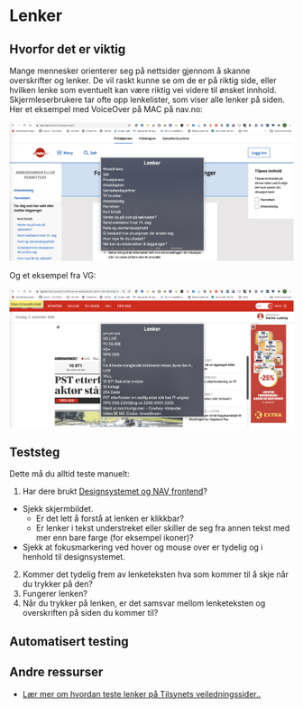# Lenker

## Hvorfor det er viktig
Mange mennesker orienterer seg på nettsider gjennom å skanne overskrifter og lenker. De vil raskt kunne se om de er på riktig side, eller hvilken lenke som eventuelt kan være riktig vei videre til ønsket innhold. Skjermleserbrukere tar ofte opp lenkelister, som viser alle lenker på siden. Her et eksempel med VoiceOver på MAC på nav.no:

![Lenkeliste nav.no](https://github.com/navikt/universell-utforming/blob/master/hvordan-faa-det-til/UU-testing/manuell-testing/lenkeliste1.png)

Og et eksempel fra VG: 

![Lenkeliste vg.no](https://github.com/navikt/universell-utforming/blob/master/hvordan-faa-det-til/UU-testing/manuell-testing/lenkeliste2.png)

## Teststeg
Dette må du alltid teste manuelt:

1. Har dere brukt [Designsystemet og NAV frontend](https://design.nav.no/)?
- Sjekk skjermbildet. 
  - Er det lett å forstå at lenken er klikkbar?
  - Er lenker i tekst understreket eller skiller de seg fra annen tekst med mer enn bare farge (for eksempel ikoner)?
- Sjekk at fokusmarkering ved hover og mouse over  er tydelig og i henhold til designsystemet.
2. Kommer det tydelig frem av lenketeksten hva som kommer til å skje når du trykker på den? 
3. Fungerer lenken? 
4. Når du trykker på lenken, er det samsvar mellom lenketeksten og overskriften på siden du kommer til? 

## Automatisert testing


## Andre ressurser
* [Lær mer om hvordan teste lenker på Tilsynets veiledningssider.. ](https://uu.difi.no/krav-og-regelverk/kom-i-gang/hvordan-teste-universell-utforming-av-ditt-nettsted#lenker)


